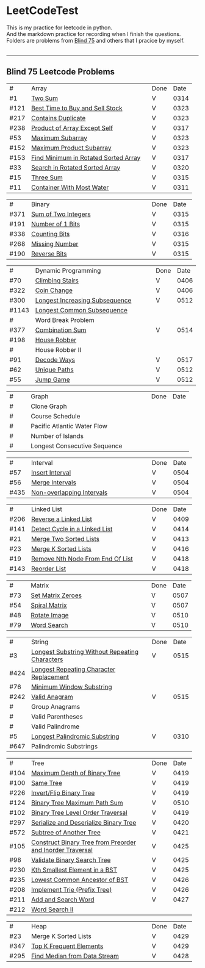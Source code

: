 # LeetCodeTest #


This is my practice for leetcode in python. <br/>
And the markdown practice for recording when I finish the questions. <br/>
Folders are problems from <a href="https://leetcode.com/discuss/general-discussion/460599/blind-75-leetcode-questions">Blind 75</a> and others that I pracice by myself.<br/>
<br>

---
## Blind 75 Leetcode Problems<br/>
<table>
    <tr >
        <td width = 40>#</td><td width=300>Array</td> <td>Done</td> <td>Date</td>
    </tr>
    <tr>
        <td>#1</td><td><a href="https://leetcode.com/problems/two-sum/"> Two Sum</a></td> <td>V</td>  <td>0314</td>
    </tr>
    <tr>
        <td>#121</td><td><a href="https://leetcode.com/problems/best-time-to-buy-and-sell-stock/">Best Time to Buy and Sell Stock</a></td><td>V</td>  <td>0323</td>
    </tr>
    <tr>
        <td>#217</td><td> <a href = "https://leetcode.com/problems/contains-duplicate/">Contains Duplicate</a></td><td>V</td>  <td>0323</td>
    </tr>
    <tr>
        <td>#238</td><td><a href="https://leetcode.com/problems/product-of-array-except-self/">Product of Array Except Self</a></td><td>V</td>  <td>0317</td>
    </tr>
    <tr>
        <td>#53</td><td><a href="https://leetcode.com/problems/maximum-subarray/">Maximum Subarray</a> </td><td>V</td>  <td>0323</td>
    </tr>
    <tr>
        <td>#152</td><td><a href="https://leetcode.com/problems/maximum-product-subarray/">Maximum Product Subarray</a></td><td>V</td>  <td>0323</td>
    </tr>
    <tr>
        <td>#153</td><td><a href="https://leetcode.com/problems/find-minimum-in-rotated-sorted-array/">Find Minimum in Rotated Sorted Array</a></td><td>V</td>  <td>0317</td>
    </tr>
    <tr>
        <td>#33</td><td><a href="https://leetcode.com/problems/search-in-rotated-sorted-array/">Search in Rotated Sorted Array</a></td><td>V</td>  <td>0320</td>
    </tr>
    <tr>
        <td>#15</td><td><a href="https://leetcode.com/problems/3sum/">Three Sum</a></td><td>V</td><td>0315</td>
    </tr>
    <tr>
        <td>#11</td><td><a href="https://leetcode.com/problems/container-with-most-water/">Container With Most Water</a></td><td>V</td>  <td>0311</td>
    </tr>
</table>
<table>
    <tr>
       <td width = 40>#</td><td width=300>Binary</td> <td>Done</td>  <td>Date</td>
    </tr>
    <tr>
        <td>#371</td><td><a href ="https://leetcode.com/problems/sum-of-two-integers/">Sum of Two Integers</a></td> <td>V</td>  <td>0315</td>
    </tr>
    <tr>
        <td>#191</td><td><a href = "https://leetcode.com/problems/number-of-1-bits/">Number of 1 Bits</td> <td>V</td>  <td>0315</td>
    </tr>
    <tr>
        <td>#338</td><td><a href = "https://leetcode.com/problems/counting-bits/">Counting Bits</td> <td>V</td>  <td>0316</td>
    </tr>
    <tr>
        <td>#268</td><td><a href = "https://leetcode.com/problems/missing-number/">Missing Number</td> <td>V</td>  <td>0315</td>
    </tr>
    <tr>
        <td>#190</td><td><a href = "https://leetcode.com/problems/reverse-bits/">Reverse Bits</td> <td>V</td>  <td>0315</td>
    </tr>
</table>
<table>
    <tr>
       <td width = 40>#</td><td width=300>Dynamic Programming</td> <td>Done</td>  <td>Date</td>
    </tr>
    <tr>
        <td>#70</td><td><a href = "https://leetcode.com/problems/climbing-stairs/">Climbing Stairs </a></td> <td>V</td>  <td>0406</td>
    </tr>
    <tr>
        <td>#322</td><td><a href = "https://leetcode.com/problems/coin-change/">Coin Change</a></td> <td>V</td>  <td>0406</td>
    </tr>
    <tr>
        <td>#300</td><td><a href = "https://leetcode.com/problems/longest-increasing-subsequence/">Longest Increasing Subsequence</a></td> <td>V</td>  <td>0512</td>
    </tr>
    <tr>
        <td>#1143</td><td><a href = "https://leetcode.com/problems/longest-common-subsequence/">Longest Common Subsequence</a></td> <td></td>  <td></td>
    </tr>
    <tr>
        <td>#</td><td>Word Break Problem</td> <td></td>  <td></td>
    </tr>
    <tr>
        <td>#377</td><td><a href = "https://leetcode.com/problems/combination-sum-iv/">Combination Sum</a></td> <td>V</td>  <td>0514</td>
    </tr>
    <tr>
        <td>#198</td><td><a href = "https://leetcode.com/problems/house-robber/">House Robber</a></td> <td></td>  <td></td>
    </tr>
    <tr>
        <td>#</td><td>House Robber II</td> <td></td>  <td></td>
    </tr>
    <tr>
        <td>#91</td><td><a href = "https://leetcode.com/problems/decode-ways/">Decode Ways</a></td> <td>V</td>  <td>0517</td>
    </tr>
    <tr>
        <td>#62</td><td><a href = "https://leetcode.com/problems/unique-paths/">Unique Paths</a></td> <td>V</td>  <td>0512</td>
    </tr>
    <tr>
        <td>#55</td><td><a href = "https://leetcode.com/problems/jump-game/">Jump Game</a></td> <td>V</td>  <td>0512</td>
    </tr>
</table>
<table>
    <tr>
        <td width = 40>#</td><td width=300>Graph</td> <td>Done</td>  <td>Date</td>
    </tr>
    <tr>
        <td>#</td><td>Clone Graph</td> <td></td>  <td></td>
    </tr>
    <tr>
        <td>#</td><td>Course Schedule</td> <td></td>  <td></td>
    </tr>
    <tr>
        <td>#</td><td>Pacific Atlantic Water Flow</td> <td></td>  <td></td>
    </tr>
    <tr>
        <td>#</td><td>Number of Islands</td> <td></td>  <td></td>
    </tr>
    <tr>
        <td>#</td><td>Longest Consecutive Sequence</td> <td></td>  <td></td>
    </tr>
</table>
<table>
    <tr>
        <td width = 40>#</td><td width=300>Interval</td> <td>Done</td>  <td>Date</td>
    </tr>
    <tr>
        <td>#57</td><td><a href = "https://leetcode.com/problems/insert-interval/">Insert Interval</a></td> <td>V</td>  <td>0504</td>
    </tr>
    <tr>
        <td>#56</td><td><a href = "https://leetcode.com/problems/merge-intervals/">Merge Intervals</td> <td>V</td>  <td>0504</td>
    </tr>
    <tr>
        <td>#435</td><td><a href = "https://leetcode.com/problems/non-overlapping-intervals/">Non-overlapping Intervals</a></td> <td>V</td>  <td>0504</td>
    </tr>
</table>
<table>
    <tr>
        <td width = 40>#</td><td width=300>Linked List</td> <td>Done</td>  <td>Date</td>
    </tr>
    <tr>
        <td>#206</td><td><a href="https://leetcode.com/problems/reverse-linked-list/">Reverse a Linked List</a></td> <td>V</td>  <td>0409</td>
    </tr>
    <tr>
        <td>#141</td><td><a href="https://leetcode.com/problems/linked-list-cycle/">Detect Cycle in a Linked List</a></td> <td>V</td>  <td>0414</td>
    </tr>
    <tr>
        <td>#21</td><td><a href="https://leetcode.com/problems/merge-two-sorted-lists/">Merge Two Sorted Lists</a></td> <td>V</td>  <td>0413</td>
    </tr>
    <tr>
        <td>#23</td><td><a href="https://leetcode.com/problems/merge-k-sorted-lists/">Merge K Sorted Lists</td> <td>V</td>  <td>0416</td>
    </tr>
    <tr>
        <td>#19</td><td><a href="https://leetcode.com/problems/remove-nth-node-from-end-of-list/">Remove Nth Node From End Of List</a></td> <td>V</td>  <td>0418</td>
    </tr>
    <tr>
        <td>#143</td><td><a href="https://leetcode.com/problems/reorder-list/">Reorder List</a></td> <td>V</td>  <td>0418</td>
    </tr>
</table>
<table>
    <tr>
        <td width = 40>#</td><td width=300>Matrix</td> <td>Done</td>  <td>Date</td>
    </tr>
    <tr>
        <td>#73</td><td><a href = "https://leetcode.com/problems/set-matrix-zeroes/">Set Matrix Zeroes</a></td> <td>V</td>  <td>0507</td>
    </tr>
    <tr>
        <td>#54</td><td><a href = "https://leetcode.com/problems/spiral-matrix/">Spiral Matrix</a></td> <td>V</td>  <td>0507</td>
    </tr>
    <tr>
        <td>#48</td><td><a href = "https://leetcode.com/problems/rotate-image/">Rotate Image</a></td> <td>V</td>  <td>0510</td>
    </tr>
    <tr>
        <td>#79</td><td><a href = "https://leetcode.com/problems/word-search/">Word Search</a></td> <td>V</td>  <td>0510</td>
    </tr>
</table>
<table>
    <tr>
        <td width = 40>#</td><td width=300>String</td> <td>Done</td>  <td>Date</td>
    </tr>
    <tr>
        <td>#3</td><td><a href = "https://leetcode.com/problems/longest-substring-without-repeating-characters/submissions/">Longest Substring Without Repeating Characters</a></td> <td>V</td>  <td>0515</td>
    </tr>
    <tr>
        <td>#424</td><td><a href = "https://leetcode.com/problems/longest-repeating-character-replacement/">Longest Repeating Character Replacement</a></td> <td></td>  <td></td>
    </tr>
    <tr>
        <td>#76</td><td><a href = "https://leetcode.com/problems/minimum-window-substring/">Minimum Window Substring</a></td> <td></td>  <td></td>
    </tr>
    <tr>
        <td>#242</td><td><a href = "https://leetcode.com/problems/valid-anagram/">Valid Anagram</a></td> <td>V</td>  <td>0515</td>
    </tr>
    <tr>
        <td>#</td><td>Group Anagrams</td> <td></td>  <td></td>
    </tr>
    <tr>
        <td>#</td><td>Valid Parentheses</td> <td></td>  <td></td>
    </tr>
    <tr>
        <td>#</td><td>Valid Palindrome</td> <td></td>  <td></td>
    </tr>
    <tr>
        <td>#5</td><td><a href=""https://leetcode.com/problems/palindromic-substrings/>Longest Palindromic Substring</a></td> <td>V</td>  <td>0310</td>
    </tr>
    <tr>
        <td>#647</td><td>Palindromic Substrings</td> <td></td>  <td></td>
    </tr>
</table>
<table>
    <tr>
        <td width = 40>#</td><td width=300>Tree</td> <td>Done</td>  <td>Date</td>
    </tr>
    <tr>
        <td>#104</td><td><a href ="https://leetcode.com/problems/maximum-depth-of-binary-tree/">Maximum Depth of Binary Tree</a></td> <td>V</td>  <td>0419</td>
    </tr>
    <tr>
        <td>#100</td><td><a href="https://leetcode.com/problems/same-tree/">Same Tree</a></td> <td>V</td>  <td>0419</td>
    </tr>
    <tr>
        <td>#226</td><td><a href="https://leetcode.com/problems/invert-binary-tree/">Invert/Flip Binary Tree</a></td> <td>V</td>  <td>0419</td>
    </tr>
    <tr>
        <td>#124</td><td><a href = "https://leetcode.com/problems/binary-tree-maximum-path-sum/">Binary Tree Maximum Path Sum</a></td> <td>V</td>  <td>0510</td>
    </tr>
    <tr>
        <td>#102</td><td><a href = "https://leetcode.com/problems/binary-tree-level-order-traversal/">Binary Tree Level Order Traversal</a></td> <td>V</td>  <td>0419</td>
    </tr>
    <tr>
        <td>#297</td><td><a href = "https://leetcode.com/problems/serialize-and-deserialize-binary-tree/">Serialize and Deserialize Binary Tree</a></td> <td>V</td>  <td>0420</td>
    </tr>
    <tr>
        <td>#572</td><td><a href="https://leetcode.com/problems/subtree-of-another-tree/">Subtree of Another Tree</a></td> <td>V</td>  <td>0421</td>
    </tr>
    <tr>
        <td>#105</td><td width = 300 ><a href = "https://leetcode.com/problems/construct-binary-tree-from-preorder-and-inorder-traversal/">Construct Binary Tree from Preorder and Inorder Traversal</a></td> <td>V</td>  <td>0425</td>
    </tr>
    <tr>
        <td>#98</td><td><a href = "https://leetcode.com/problems/validate-binary-search-tree/">Validate Binary Search Tree</a></td> <td>V</td>  <td>0425</td>
    </tr>
    <tr>
        <td>#230</td><td><a href="https://leetcode.com/problems/kth-smallest-element-in-a-bst/">Kth Smallest Element in a BST</a></td> <td>V</td>  <td>0425</td>
    </tr>
    <tr>
        <td>#235</td><td><a href = "https://leetcode.com/problems/lowest-common-ancestor-of-a-binary-search-tree/">Lowest Common Ancestor of BST</a></td> <td>V</td>  <td>0426</td>
    </tr>
    <tr>
        <td>#208</td><td><a href = "https://leetcode.com/problems/implement-trie-prefix-tree/">Implement Trie (Prefix Tree)</a></td> <td>V</td>  <td>0426</td>
    </tr>
    <tr>
        <td>#211</td><td><a href = "https://leetcode.com/problems/design-add-and-search-words-data-structure/">Add and Search Word</a></td> <td>V</td>  <td>0427</td>
    </tr>
    <tr>
        <td>#212</td><td><a href = "https://leetcode.com/problems/word-search-ii/">Word Search II</a></td> <td></td>  <td></td>
    </tr>
</table>
<table>
    <tr>
        <td width = 40>#</td><td width=300>Heap</td> <td>Done</td>  <td>Date</td>
    </tr>
    <tr>
        <td>#23</td><td>Merge K Sorted Lists</td> <td>V</td>  <td>0429</td>
    </tr>
    <tr>
        <td>#347</td><td><a href = "https://leetcode.com/problems/top-k-frequent-elements/">Top K Frequent Elements</a></td> <td>V</td>  <td>0429</td>
    </tr>
    <tr>
        <td>#295</td><td><a href = "https://leetcode.com/problems/find-median-from-data-stream/">Find Median from Data Stream</a></td> <td>V</td>  <td>0428</td>
    </tr>
</table>





